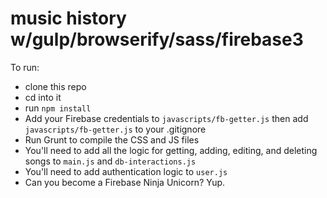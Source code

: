 # music history w/gulp/browserify/sass/firebase3

To run:
+ clone this repo
+ cd into it
+ run `npm install`
+ Add your Firebase credentials to `javascripts/fb-getter.js` then add `javascripts/fb-getter.js` to your .gitignore
+ Run Grunt to compile the CSS and JS files
+ You'll need to add all the logic for getting, adding, editing, and deleting songs to `main.js` and `db-interactions.js`
+ You'll need to add authentication logic to `user.js`
+ Can you become a Firebase Ninja Unicorn? Yup.
